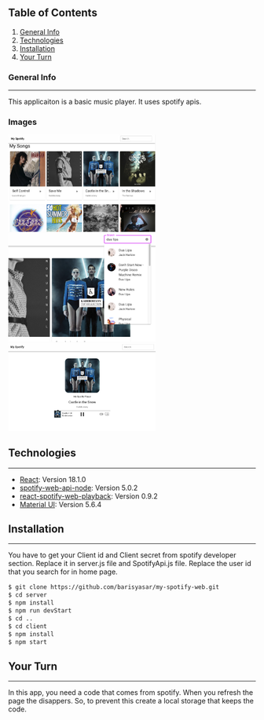 ## Table of Contents
1. [General Info](#general-info)
2. [Technologies](#technologies)
3. [Installation](#installation)
4. [Your Turn](#your-turn)
### General Info
***
This applicaiton is a basic music player. It uses spotify apis.
### Images
<img src="./images/main.png" width='300' alt="main"> <img src="./images/search.png" width='300' alt="search">
<img src="./images/player.png" width='300' alt="player">
## Technologies
***
* [React](https://reactjs.org): Version 18.1.0
* [spotify-web-api-node](https://www.npmjs.com/package/spotify-web-api-node): Version 5.0.2
* [react-spotify-web-playback](https://www.npmjs.com/package/react-spotify-web-playback): Version 0.9.2
* [Material UI](https://v4.mui.com): Version 5.6.4

## Installation
***
You have to get your Client id and Client secret from spotify developer section. 
Replace it in server.js file and SpotifyApi.js file.
Replace the user id  that you search for in home page.
```
$ git clone https://github.com/barisyasar/my-spotify-web.git
$ cd server
$ npm install
$ npm run devStart
$ cd ..
$ cd client
$ npm install
$ npm start
```

## Your Turn
***
In this app, you need a code that comes from spotify. When you refresh the page the disappers.
So, to prevent this create a local storage that keeps the code.
